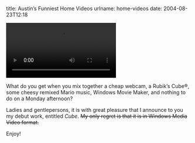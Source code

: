 title: Austin&#x02bc;s Funniest Home Videos
urlname: home-videos
date: 2004-08-23T12:18

<video controls preload="metadata"><source src="{static}/images/2004-08-23-cube.mp4"></video>

What do you get when you mix together a cheap webcam, a Rubik&#x02bc;s Cube®, some cheesy remixed Mario music, Windows
Movie Maker, and nothing to do on a Monday afternoon?

Ladies and gentlepersons, it is with great pleasure that I announce to you my debut work, entitled _Cube_. <del>My only
regret is that it is in Windows Media Video format.</del>

Enjoy!

